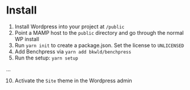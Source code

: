 # Install

1. Install Wordpress into your project at `/public`
2. Point a MAMP host to the `public` directory and go through the normal WP install
3. Run `yarn init` to create a package.json.  Set the license to `UNLICENSED`
4. Add Benchpress via `yarn add bkwld/benchpress`
5. Run the setup: `yarn setup`

...

10. Activate the `Site` theme in the Wordpress admin
